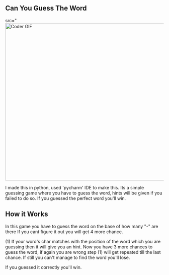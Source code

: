 ## Can You Guess The Word
src="<img align="center" src="https://i.ytimg.com/vi/HwOKw7UFxuQ/maxresdefault.jpg" alt="Coder GIF" width="700" height="500">
                                                                                                                                               
I made this in python, used 'pycharm' IDE to make this.
Its a simple guessing game where you have to guess the word, hints will be given if you failed to do so.
If you guessed the perfect word you'll win.

## How it Works

In this game you have to guess the word on the base of how many "-" are there 
If you cant figure it out you will get 4 more chance. 

(1) If your word's char matches with the position of the word which you are 
    guessing then it will give you an hint.
Now you have 3 more chances to guess the word, if again you are wrong 
step (1) will get repeated till the last chance.
If still you can't manage to find the word you'll lose.

If you guessed it correctly you'll win.
